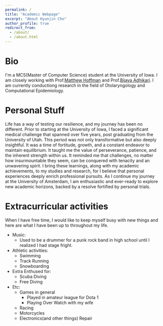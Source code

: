 ```yaml
---
permalink: /
title: "Academic Webpage"
excerpt: "About Hyunjin Cho"
author_profile: true
redirect_from: 
  - /about/
  - /about.html
---
```


Bio
======
I'm a MCS(Master of Computer Science) student at the University of Iowa. I am closely working with Prof.[Matthew Hoffman](https://uihc.org/providers/matthew-hoffman) and Prof.[Bijaya Adhikari](https://cs.uiowa.edu/people/bijaya-adhikari). I am currently conductiong research in the field of Otolaryngology and Computational Epidemiology.

Personal Stuff
======
Life has a way of testing our resilience, and my journey has been no different. Prior to starting at the University of Iowa, I faced a significant medical challenge that spanned over five years, post graduating from the University of Utah. This period was not only transformative but also deeply insightful. It was a time of fortitude, growth, and a constant endeavor to maintain equilibrium. It taught me the value of perseverance, patience, and the inherent strength within us. It reminded me that challenges, no matter how insurmountable they seem, can be conquered with tenacity and an unwavering spirit. I bring these learnings, along with my academic achievements, to my studies and research, for I believe that personal experiences deeply enrich professional pursuits. As I continue my journey at the University of Amsterdam, I am enthusiastic and ever-ready to explore new academic horizons, backed by a resolve fortified by personal trials.

<!-- 
PhD Research
======
My focus is machine learning on graphs (or graph mining), such as social networks and people-to-people contact networks. Graph mining includes learning representations (e.g., node or graph level), link prediction (e.g., recommender system), node classification (e.g., predicting the onset of disease on the patient network), and information diffusion (e.g., the understanding spread of infectious disease such as COVID-19). I also have experience developing methods for submodular function optimization and applying them to detect infection sources of outbreaks - a collaborative work with Georgia Tech and University of Virginia members. Finally, I have developed agent-based simulators to propose intervention strategies to slow down the spread of target infectious diseases ([COVID-19 simulator](https://github.com/HankyuJang/Dialysis_COVID19)).
-->


Extracurricular activities
======
When I have free time, I would like to keep myself busy with new things and here are what I have been up to throughout my life.

* Music:
  * Used to be a drummer for a punk rock band in high school until I realized I had stage fright.
* Athletic activities:
  * Swimming 
  * Track Running 
  * Snowboarding
* Extra Enthused for:
  * Scuba Diving
  * Free Diving
* Etc:
  * Games in general
    * Played in amateur league for Dota 1
    * Playing Over Watch with my wife
  * Racing
  * Motorcycles
  * Electronics(and other things) Repair